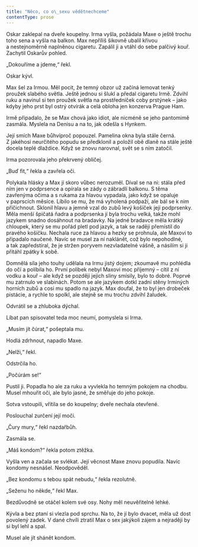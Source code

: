```yaml
---
title: "Něco, co o\_sexu vědětnechceme"
contentType: prose
---
```


Oskar zaklepal na dveře koupelny. Irma vyšla, požádala Maxe o ještě trochu toho sena a vyšla na balkon. Max nepříliš šikovně ubalil křivou a nestejnoměrně naplněnou cigaretu. Zapálil ji a vtáhl do sebe palčivý kouř. Zachytil Oskarův pohled.

„Dokouříme a jdeme,“ řekl.

Oskar kývl.

Max šel za Irmou. Měl pocit, že temný obzor už začíná lemovat tenký proužek slabého světla. Ještě jednou si šlukl a předal cigaretu Irmě. Zdvihl ruku a navinul si ten proužek světla na prostředníček coby prstýnek – jako kdyby jeho prst byl ostrý otvírák a celá obloha jen konzerva Prague Ham.

Irmě připadalo, že se Max chová jako idiot, ale nicméně se jeho pantomimě zasmála. Myslela na Denisu a na to, jak odešla s Hynkem.

Její smích Maxe bůhvíproč popouzel. Pamelina okna byla stále černá. Z jakéhosi neurčitého popudu se předklonil a položil obě dlaně na stále ještě docela teplé dlaždice. Když se znovu narovnal, svět se s ním zatočil.

Irma pozorovala jeho překrvený obličej.

„Buď fit,“ řekla a zavřela oči.

Polykala hlásky a Max jí skoro vůbec nerozuměl. Díval se na ni: stála před ním jen v podprsence a opírala se zády o zábradlí balkonu. S těma zavřenýma očima a s rukama za hlavou vypadala, jako když se opaluje v paprscích měsíce. Líbilo se mu, že má vyholená podpaží, ale bál se k nim přičichnout. Sklonil hlavu a jemně vzal do zubů levý košíček její podprsenky. Měla menší špičatá ňadra a podprsenka jí byla trochu velká, takže mohl jazykem snadno dosáhnout na bradavky. Na jedné bradavce měla krátký chloupek, který se mu pořád pletl pod jazyk, a tak se raději přemístil do pravého košíčku. Nechala ruce za hlavou a hezky se prohnula, ale Maxovi to připadalo naučené. Navíc se musel za ní naklánět, což bylo nepohodlné, a tak zapředstíral, že je stržen poryvem nezvladatelné vášně, a násilím si ji přitáhl zpátky k sobě.

Domnělá síla jeho touhy udělala na Irmu jistý dojem; zkoumavě mu pohlédla do očí a políbila ho. První polibek nebyl Maxovi moc příjemný – cítil z ní vodku a kouř – ale když se později jejich sliny smísily, bylo to dobré. Poprvé mu zatrnulo ve slabinách. Potom se ale jazykem dotkl zadní stěny Irminých horních zubů a cosi mu spadlo na jazyk. Max doufal, že to byl jen drobeček pistácie, a rychle to spolkl, ale stejně se mu trochu zdvihl žaludek.

Odvrátil se a zhluboka dýchal.

Líbat pan spisovatel teda moc neumí, pomyslela si Irma.

„Musím jít čúrat,“ pošeptala mu.

Hodlá zdrhnout, napadlo Maxe.

„Nelži,“ řekl.

Odstrčila ho.

„Počúrám se!“

Pustil ji. Popadla ho ale za ruku a vyvlekla ho temným pokojem na chodbu. Musel mhouřit oči, ale bylo jasné, že směřuje do jeho pokoje.

Sotva vstoupili, vřítila se do koupelny; dveře nechala otevřené.

Poslouchal zurčení její moči.

„Čury mury,“ řekl nazdařbůh.

Zasmála se.

„Máš kondom?“ řekla potom ztěžka.

Vyšla ven a začala se svlékat. Její věcnost Maxe znovu popudila. Navíc kondomy nesnášel. Neodpověděl.

„Bez kondomu s tebou spát nebudu,“ řekla rezolutně.

„Seženu ho někde,“ řekl Max.

Bezdůvodně se otáčel kolem své osy. Nohy měl neuvěřitelně lehké.

Kývla a bez ptaní si vlezla pod sprchu. Na to, že jí bylo dvacet, měla už dost povolený zadek. V dané chvíli ztratil Max o sex jakýkoli zájem a nejraději by si byl lehl a spal.

Musel ale jít shánět kondom.

